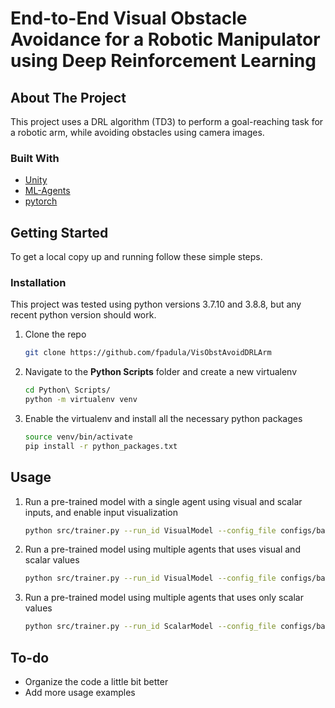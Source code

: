 # End-to-End Visual Obstacle Avoidance for a Robotic Manipulator using Deep Reinforcement Learning

<!-- ABOUT THE PROJECT -->
## About The Project

This project uses a DRL algorithm (TD3) to perform a goal-reaching task for a robotic arm, while avoiding obstacles using camera images.

### Built With

* [Unity]()
* [ML-Agents]()
* [pytorch]()



<!-- GETTING STARTED -->
## Getting Started

To get a local copy up and running follow these simple steps.

### Installation

This project was tested using python versions 3.7.10 and 3.8.8, but any recent python version should work.

1. Clone the repo
   ```sh
   git clone https://github.com/fpadula/VisObstAvoidDRLArm
   ```

2. Navigate to the **Python Scripts** folder and create a new virtualenv
   ```sh
   cd Python\ Scripts/
   python -m virtualenv venv
   ```

3. Enable the virtualenv and install all the necessary python packages
   ```sh
   source venv/bin/activate
   pip install -r python_packages.txt
   ```

<!-- USAGE EXAMPLES -->
## Usage

1. Run a pre-trained model with a single agent using visual and scalar inputs, and enable input visualization
   ```sh
   python src/trainer.py --run_id VisualModel --config_file configs/base_config_visual_aug.yaml --device cuda --exec_type eval --env_location simu_envs/SingleAgentVisualization/scene.x86_64 --simu_spd 1 --eval_episodes 10 --seed 1 --visualize_input true
   ```

2. Run a pre-trained model using multiple agents that uses visual and scalar values
   ```sh
   python src/trainer.py --run_id VisualModel --config_file configs/base_config_visual_aug.yaml --device cuda --exec_type eval --env_location simu_envs/AllAgentsVisual/scene.x86_64 --simu_spd 1
   ```
  
3. Run a pre-trained model using multiple agents that uses only scalar values
   ```sh
   python src/trainer.py --run_id ScalarModel --config_file configs/base_config.yaml --device cuda --exec_type eval --env_location simu_envs/AllAgentsScalar/scene.x86_64 --simu_spd 1
   ```

<!-- ROADMAP -->
## To-do

- Organize the code a little bit better 
- Add more usage examples